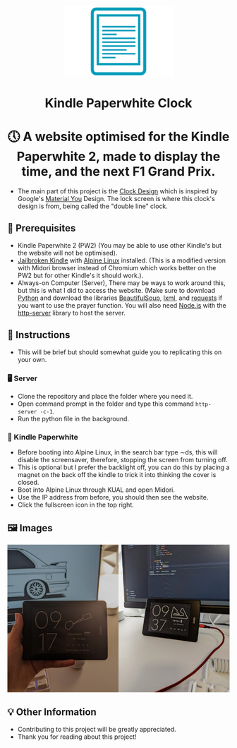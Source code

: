 <!-- markdownlint-disable-next-line -->
<p align="center">
  <img width="250" src="/images/logo.png" alt="Kindle Paperwhite Logo"></a>
<h1 align="center">Kindle Paperwhite Clock</h1>

<h1 align="center">🕔 A website optimised for the Kindle Paperwhite 2, made to display the time, and the next F1 Grand Prix.</h1>

- The main part of this project is the [Clock Design](/images/pixel-lockscreen-clock.png) which is inspired by Google's [Material You](https://material.io/blog/announcing-material-you) Design. The lock screen is where this clock's design is from, being called the "double line" clock.




## 🔑 Prerequisites

- Kindle Paperwhite 2 (PW2) (You may be able to use other Kindle's but the website will not be optimised).
- [Jailbroken Kindle](https://www.mobileread.com/forums/showthread.php?t=346037) with [Alpine Linux](https://github.com/thomaspreece/alpine_kindle/) installed. (This is a modified version with Midori browser instead of Chromium which works better on the PW2 but for other Kindle's it should work.).
- Always-on Computer (Server), There may be ways to work around this, but this is what I did to access the website. (Make sure to download [Python](https://www.python.org/) and download the libraries [BeautifulSoup](https://pypi.org/project/beautifulsoup4/), [lxml](https://pypi.org/project/lxml/), and [requests](https://pypi.org/project/requests/) if you want to use the prayer function. You will also need [Node.js](https://nodejs.org/en) with the [http-server](https://www.npmjs.com/package/http-server) library to host the server.




## 📄 Instructions

- This will be brief but should somewhat guide you to replicating this on your own.


### 🖥️ Server

- Clone the repository and place the folder where you need it.
- Open command prompt in the folder and type this command ``` http-server -c-1 ```.
- Run the python file in the background.


### 📖 Kindle Paperwhite

- Before booting into Alpine Linux, in the search bar type ∼ds, this will disable the screensaver, therefore, stopping the screen from turning off.
- This is optional but I prefer the backlight off, you can do this by placing a magnet on the back off the kindle to trick it into thinking the cover is closed.
- Boot into Alpine Linux through KUAL and open Midori.
- Use the IP address from before, you should then see the website.
- Click the fullscreen icon in the top right.




## 🖼️ Images
<img src="/images/with-prayer.jpg" width="50%"><img src="/images/without-prayer.jpg" width="50%">




## 💡 Other Information

- Contributing to this project will be greatly appreciated.
- Thank you for reading about this project!
